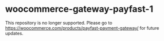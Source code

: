 # woocommerce-gateway-payfast-1

This repository is no longer supported. Please go to https://woocommerce.com/products/payfast-payment-gateway/ for future updates.
